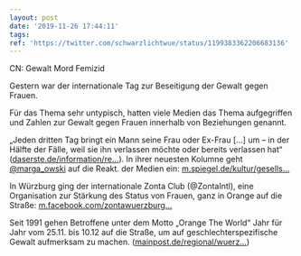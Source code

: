 ```yaml
---
layout: post
date: '2019-11-26 17:44:11'
tags: 
ref: 'https://twitter.com/schwarzlichtwue/status/1199383362206683136'
---
```

CN: Gewalt Mord Femizid



Gestern war der internationale Tag zur Beseitigung der Gewalt gegen Frauen.



Für das Thema sehr untypisch, hatten viele Medien das Thema aufgegriffen und Zahlen zur Gewalt gegen Frauen innerhalb von Beziehungen genannt.

„Jeden dritten Tag bringt ein Mann seine Frau oder Ex-Frau […] um – in der Hälfte der Fälle, weil sie ihn verlassen möchte oder bereits verlassen hat“ ([daserste.de/information/re…](https://www.daserste.de/information/reportage-dokumentation/dokus/sendung/verliebt-verlobt-verpruegelt-100.html)). In ihrer neuesten Kolumne geht [@marga_owski](https://twitter.com/marga_owski) auf die Reakt. der Medien ein: [m.spiegel.de/kultur/gesells…](https://m.spiegel.de/kultur/gesellschaft/internationaler-tag-gegen-gewalt-an-frauen-maenner-reisst-euch-zusammen-a-1298288.html)

In Würzburg ging der internationale Zonta Club (@ZontaIntl), eine Organisation zur Stärkung des Status von Frauen, ganz in Orange auf die Straße: [m.facebook.com/zontawuerzburg…](https://m.facebook.com/zontawuerzburgelectra/videos/430542887893500/)

Seit 1991 gehen Betroffene unter dem Motto „Orange The World“ Jahr für Jahr vom 25.11. bis 10.12 auf die Straße, um auf geschlechterspezifische Gewalt aufmerksam zu machen. ([mainpost.de/regional/wuerz…](https://www.mainpost.de/regional/wuerzburg/Zonta-setzt-Zeichen-gegen-Gewalt-an-Frauen-und-Maedchen;art735,10355530))